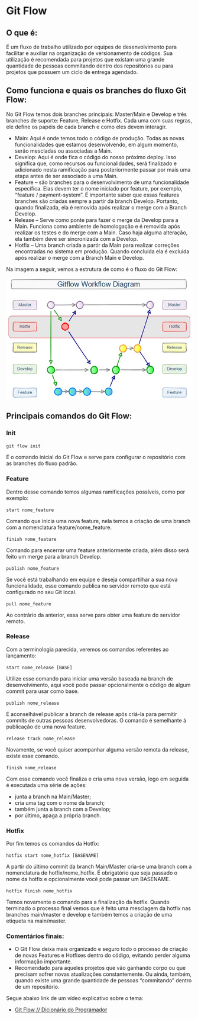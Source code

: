 # Git Flow
## O que é:
É um fluxo de trabalho utilizado por equipes de desenvolvimento para facilitar e auxiliar na organização de versionamento de códigos. Sua utilização é recomendada para projetos que existam uma grande quantidade de pessoas commitando dentro dos repositórios ou para projetos que possuem um ciclo de entrega agendado. 
## Como funciona e quais os branches do fluxo Git Flow:
No Git Flow temos dois branches principais: Master/Main e Develop e três  branches de suporte: Feature, Release e Hotfix. Cada uma com suas regras, ele define os papéis de cada branch e como eles devem interagir.

 - Main: Aqui é onde temos todo o código de produção. Todas as novas funcionalidades que estamos desenvolvendo, em algum momento, serão mescladas ou associadas a Main.
 - Develop: Aqui é onde fica o código do nosso próximo deploy. Isso significa que, como recursos ou funcionalidades, será finalizado e adicionado nesta ramificação para posteriormente passar por mais uma etapa antes de ser associado a uma Main.
 - Feature – são branches para o desenvolvimento de uma funcionalidade específica. Elas devem ter o nome iniciado por feature, por exemplo, “feature / payment-system”. É importante saber que essas features branches são criadas sempre a partir da branch Develop. Portanto, quando finalizada, ela é removida após realizar o merge com a Branch Develop.
 - Release – Serve como ponte para fazer o merge da Develop para a Main. Funciona como ambiente de homologação e é removida após realizar os testes e do merge com a Main. Caso haja alguma alteração, ela também deve ser sincronizada com a Develop.
 - Hotfix – Uma branch criada a partir da Main para realizar correções encontradas no sistema em produção. Quando concluída ela é excluída após realizar o merge com a Branch Main e Develop.
 
Na imagem a seguir, vemos a estrutura de como é o fluxo do Git Flow:

![gitflow](gitflow.jpeg)

## Principais comandos do Git Flow:

### Init

`git flow init`

É o comando inicial do Git Flow e serve para configurar o repositório com as branches do fluxo padrão. 

### Feature

Dentro desse comando temos algumas ramificações possíveis, como por exemplo:

`start nome_feature`
  
Comando que inicia uma nova feature, nela temos a criação de uma branch com a nomenclatura feature/nome_feature.

`finish nome_feature`
  
Comando para encerrar uma feature anteriormente criada, além disso será feito um merge para a branch Develop.

`publish nome_feature`
  
Se você está trabalhando em equipe e deseja compartilhar a sua nova funcionalidade, esse comando publica no servidor remoto que está configurado no seu Git local.

`pull nome_feature`
  
Ao contrário da anterior, essa serve para obter uma feature do servidor remoto.

### Release

Com a terminologia parecida, veremos os comandos referentes ao lançamento:

`start nome_release [BASE]`  

Utilize esse comando para iniciar uma versão baseada na branch de desenvolvimento, aqui você pode passar opcionalmente o código de algum commit para usar como base.

`publish nome_release`
   
É aconselhável publicar a branch de release após criá-la para permitir commits de outras pessoas desenvolvedoras. O comando é semelhante à publicação de uma nova feature.

`release track nome_release`
  
Novamente, se você quiser acompanhar alguma versão remota da release, existe esse comando.

`finish nome_release`

Com esse comando você finaliza e cria uma nova versão, logo em seguida é executada uma série de ações:

 - junta a branch na Main/Master;
 - cria uma tag com o nome da branch;
 - também junta a branch com a Develop;
 - por último, apaga a própria branch.

### Hotfix

Por fim temos os comandos da Hotfix:

`hotfix start nome_hotfix [BASENAME]` 

A partir do último commit da branch Main/Master cria-se uma branch com a nomenclatura de hotfix/nome_hotfix. É obrigatório que seja passado o nome da hotfix e opcionalmente você pode passar um BASENAME.

`hotfix finish nome_hotfix`

Temos novamente o comando para a finalização da hotfix. Quando terminado o processo final vemos que é feito uma mesclagem da hotfix nas branches main/master e develop e também temos a criação de uma etiqueta na main/master.

 ### Comentários finais:
 - O Git Flow deixa mais organizado e seguro todo o processo de criação de novas Features e Hotfixes dentro do código, evitando perder alguma informação importante.
 - Recomendado para aqueles projetos que vão ganhando corpo ou que precisam sofrer novas atualizações constantemente. Ou ainda, também, quando existe uma grande quantidade de pessoas “commitando” dentro de um repositório.

Segue abaixo link de um vídeo explicativo sobre o tema:
* [Git Flow // Dicionário do Programador](https://www.youtube.com/watch?v=oweffeS8TRc)
